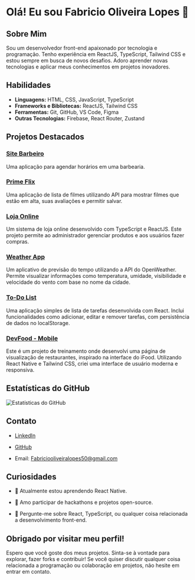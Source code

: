 # Olá! Eu sou Fabricio Oliveira Lopes 👋
## Sobre Mim
Sou um desenvolvedor front-end apaixonado por tecnologia e programação. Tenho experiência em ReactJS, TypeScript, Tailwind CSS e estou sempre em busca de novos desafios. Adoro aprender novas tecnologias e aplicar meus conhecimentos em projetos inovadores.

## Habilidades

- **Linguagens:** HTML, CSS, JavaScript, TypeScript
- **Frameworks e Bibliotecas:** ReactJS, Tailwind CSS
- **Ferramentas:** Git, GitHub, VS Code, Figma
- **Outras Tecnologias:** Firebase, React Router, Zustand

## Projetos Destacados

### [Site Barbeiro](https://github.com/Fabrioco/Site-Barbearia)
Uma aplicação para agendar horários em uma barbearia.

### [Prime Flix](https://github.com/Fabrioco/Prime-Flix)
Uma aplicação de lista de filmes utilizando API para mostrar filmes que estão em alta, suas avaliações e permitir salvar.

### [Loja Online](https://github.com/Fabrioco/Loja)
Um sistema de loja online desenvolvido com TypeScript e ReactJS. Este projeto permite ao administrador gerenciar produtos e aos usuários fazer compras.

### [Weather App](https://github.com/Fabrioco/weather-app)
Um aplicativo de previsão do tempo utilizando a API do OpenWeather. Permite visualizar informações como temperatura, umidade, visibilidade e velocidade do vento com base no nome da cidade.

### [To-Do List](https://github.com/Fabrioco/to-do-list)
Uma aplicação simples de lista de tarefas desenvolvida com React. Inclui funcionalidades como adicionar, editar e remover tarefas, com persistência de dados no localStorage.

### [DevFood - Mobile](https://github.com/Fabrioco/DevFood)
Este é um projeto de treinamento onde desenvolvi uma página de visualização de restaurantes, inspirado na interface do iFood. Utilizando React Native e Tailwind CSS, criei uma interface de usuário moderna e responsiva.

## Estatísticas do GitHub
![Estatísticas do GitHub](https://github-readme-stats.vercel.app/api?username=Fabrioco&show_icons=true&theme=radical)


## Contato
- [LinkedIn](www.linkedin.com/in/fabrício-oliveira-lopes-b713892bb)

- [GitHub](https://github.com/Fabrioco)

- Email: Fabriciooliveiralopes50@gmail.com

## Curiosidades

- 🌱 Atualmente estou aprendendo React Native.
  
- 🚀 Amo participar de hackathons e projetos open-source.
  
- 💬 Pergunte-me sobre React, TypeScript, ou qualquer coisa relacionada a desenvolvimento front-end.

  
## Obrigado por visitar meu perfil!

Espero que você goste dos meus projetos. Sinta-se à vontade para explorar, fazer forks e contribuir! Se você quiser discutir qualquer coisa relacionada a programação ou colaboração em projetos, não hesite em entrar em contato.
